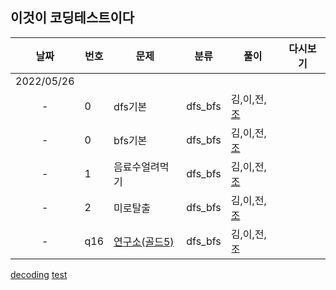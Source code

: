 ## 이것이 코딩테스트이다

날짜 | 번호 | 문제 | 분류 | 풀이 | 다시보기
:---: |--- |--- |--- |---|:---:|
2022/05/26 | | | | | | 
-|  0   | dfs기본 |dfs_bfs| 김,이,전,[조](../main/조우석/dfs_bfs/dfs기본.py) | | 
-|  0   | bfs기본 | dfs_bfs | 김,이,전,[조](../../조우석/dfs_bfs/bfs기본.py) | | 
-|  1   | 음료수얼려먹기 | dfs_bfs | 김,이,전,[조](../main/조우석/dfs_bfs/음료수얼려먹기.py) | | 
-|  2   | 미로탈출 | dfs_bfs | 김,이,전,[조](../main/조우석/dfs_bfs/미로탈출.py) | | 
-|  q16  | [연구소(골드5)](https://www.acmicpc.net/problem/14502) | dfs_bfs | 김,이,전,조 | | 
[decoding](https://meyerweb.com/eric/tools/dencoder/)
[test](주소)
